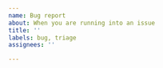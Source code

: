 ```yaml
---
name: Bug report
about: When you are running into an issue
title: ''
labels: bug, triage
assignees: ''

---
```

